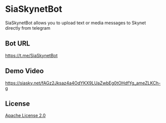# SiaSkynetBot

SiaSkynetBot allows you to upload text or media messages to Skynet directly from telegram

## Bot URL
https://t.me/SiaSkynetBot

## Demo Video
https://siasky.net/fAGz2Jksaz4a4OdYKX9LUaZwbEg0tOHdfYg_ameZLKCh-g

## License
[Apache License 2.0](https://github.com/latenthero/skynet-bot/blob/master/LICENSE)
